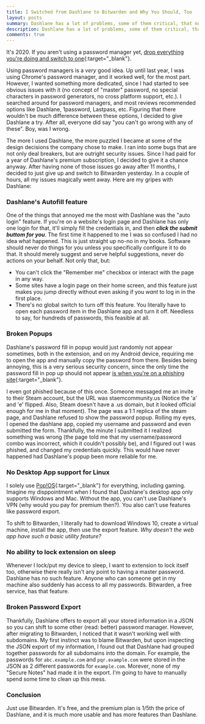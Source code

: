 ```yaml
---
title: I Switched from Dashlane to Bitwarden and Why You Should, Too
layout: posts
summary: Dashlane has a lot of problems, some of them critical, that no one seems to talk about in any reviews for some reason. I finally left Dashlane and switched to Bitwarden, which feels much more dependable.
description: Dashlane has a lot of problems, some of them critical, that no one seems to talk about in any reviews for some reason. I finally left Dashlane and switched to Bitwarden, which feels much more dependable.
comments: true
---
```

It's 2020. If you aren't using a password manager yet, [drop everything you're doing and switch to one](https://security.stackexchange.com/a/45067/211865){:target="_blank"}.

Using password managers is a _very_ good idea. Up until last year, I was using Chrome's password manager, and it worked well, for the most part. However, I wanted something more dedicated, since I had started to see obvious issues with it (no concept of "master" password, no special characters in password generators, no cross platform support, etc.). I searched around for password managers, and most reviews recommended options like Dashlane, 1password, Lastpass, etc. Figuring that there wouldn't be much difference between these options, I decided to give Dashlane a try. After all, everyone did say "you can't go wrong with any of these". Boy, was I wrong.

The more I used Dashlane, the more puzzled I became at some of the design decisions the company chose to make. I ran into some bugs that are not only deal breakers, but are outright security issues. Since I had paid for a year of Dashlane's premium subscription, I decided to give it a chance anyway. After having none of those issues go away after 11 months, I decided to just give up and switch to Bitwarden yesterday. In a couple of hours, all my issues magically went away. Here are my gripes with Dashlane:

### Dashlane's Autofill feature
One of the things that annoyed me the most with Dashlane was the "auto login" feature. If you're on a website's login page and Dashlane has only one login for that, it'll simply fill the credentials in, and then **_click the submit buttom for you_**. The first time it happened to me I was so confused I had no idea what happened. This is just straight up no-no in my books. Software should never do things for you unless you specifically configure it to do that. It should merely suggest and serve helpful suggestions, never do actions on your behalf. Not only that, but:

- You can't click the "Remember me" checkbox or interact with the page in any way.
- Some sites have a login page on their home screen, and this feature just makes you jump directly without even asking if you _want_ to log in in the first place.
- There's no global switch to turn off this feature. You literally have to open each password item in the Dashlane app and turn it off. Needless to say, for hundreds of passwords, this feasible at all.

### Broken Popups
Dashlane's password fill in popup would just randomly not appear sometimes, both in the extension, and on my Android device, requiring me to open the app and manually copy the password from there. Besides being annoying, this is a very serious security concern, since the only time the password fill in pop up should not appear [is when you're on a phishing site](https://security.stackexchange.com/a/45067/211865){:target="_blank"}. 

I even got phished because of this once. Someone messaged me an invite to their Steam account, but the URL was staemcommunity.us (Notice the 'a' and 'e' flipped. Also, Steam doesn't have a .us domain, but it looked official enough for me in that moment). The page was a 1:1 replica of the steam page, and Dashlane refused to show the password popup. Rolling my eyes, I opened the dashlane app, copied my username and password and even submitted the form. Thankfully, the minute I submitted it I realized something was wrong (the page told me that my username/password combo was incorrect, which it couldn't possibly be), and I figured out I was phished, and changed my credentials quickly. This would have never happened had Dashlane's popup been more reliable for me.

### No Desktop App support for Linux
I solely use [Pop!OS](https://pop.system76.com/){:target="_blank"} for everything, including gaming. Imagine my disppointment when I found that Dashlane's desktop app only supports Windows and Mac. Without the app, you can't use Dashlane's VPN (why would you pay for premium then?). You also can't use features like password export.

To shift to Bitwarden, I literally had to download Windows 10, create a virtual machine, install the app, then use the export feature. _Why doesn't the web app have such a basic utility feature?_

### No ability to lock extension on sleep
Whenever I lock/put my device to sleep, I want to extension to lock itself too, otherwise there really isn't any point to having a master password. Dashlane has no such feature. Anyone who can someone get in my machine also suddenly has access to all my passwords. Bitwarden, a free service, has that feature.


### Broken Password Export
Thankfully, Dashlane offers to export all your stored information in a JSON so you can shift to some other (read: better) password manager. However, after migrating to Bitwarden, I noticed that it wasn't working well with subdomains. My first instinct was to blame Bitwarden, but upon inspecting the JSON export of my information, I found out that Dashlane had grouped together passwords for all subdomains into the domain. For example, the passwords for `abc.example.com` and `pqr.example.com` were stored in the JSON as 2 different passwords for `example.com`. Morever, none of my "Secure Notes" had made it in the export. I'm going to have to manually spend some time to clean up this mess.

### Conclusion
Just use Bitwarden. It's free, and the premium plan is 1/5th the price of Dashlane, and it is much more usable and has more features than Dashlane.